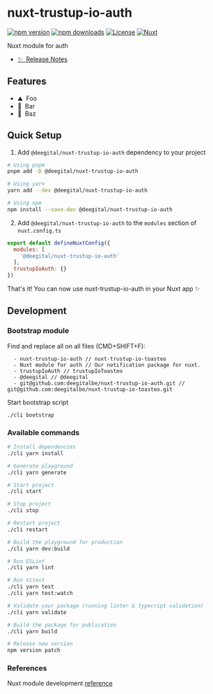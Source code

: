 # nuxt-trustup-io-auth

[![npm version][npm-version-src]][npm-version-href]
[![npm downloads][npm-downloads-src]][npm-downloads-href]
[![License][license-src]][license-href]
[![Nuxt][nuxt-src]][nuxt-href]

Nuxt module for auth

- [✨ &nbsp;Release Notes](/CHANGELOG.md)
<!-- - [🏀 Online playground](https://stackblitz.com/github/your-org/@deegital/nuxt-trustup-io-auth?file=playground%2Fapp.vue) -->
<!-- - [📖 &nbsp;Documentation](https://example.com) -->

## Features

<!-- Highlight some of the features your module provide here -->
- ⛰ &nbsp;Foo
- 🚠 &nbsp;Bar
- 🌲 &nbsp;Baz

## Quick Setup

1. Add `@deegital/nuxt-trustup-io-auth` dependency to your project

```bash
# Using pnpm
pnpm add -D @deegital/nuxt-trustup-io-auth

# Using yarn
yarn add --dev @deegital/nuxt-trustup-io-auth

# Using npm
npm install --save-dev @deegital/nuxt-trustup-io-auth
```

2. Add `@deegital/nuxt-trustup-io-auth` to the `modules` section of `nuxt.config.ts`

```js
export default defineNuxtConfig({
  modules: [
    '@deegital/nuxt-trustup-io-auth'
  ],
  trustupIoAuth: {}
})
```

That's it! You can now use nuxt-trustup-io-auth in your Nuxt app ✨

## Development

### Bootstrap module
Find and replace all on all files (CMD+SHIFT+F):
```shell
  - nuxt-trustup-io-auth // nuxt-trustup-io-toasteo
  - Nuxt module for auth // Our notification package for nuxt.
  - trustupIoAuth // trustupIoToasteo
  - @deegital // @deegital
  - git@github.com:deegitalbe/nuxt-trustup-io-auth.git // git@github.com:deegitalbe/nuxt-trustup-io-toasteo.git
```
Start bootstrap script
```shell
./cli bootstrap
```

### Available commands
```bash
# Install dependencies
./cli yarn install

# Generate playground
./cli yarn generate

# Start project
./cli start

# Stop project
./cli stop

# Restart project
./cli restart

# Build the playground for production
./cli yarn dev:build

# Run ESLint
./cli yarn lint

# Run Vitest
./cli yarn test
./cli yarn test:watch

# Validate your package (running linter & typecript validation)
./cli yarn validate

# Build the package for publication
./cli yarn build

# Release new version
npm version patch
```

### References
Nuxt module development [reference](https://nuxt.com/docs/guide/going-further/modules)

<!-- Badges -->
[npm-version-src]: https://img.shields.io/npm/v/@deegital/nuxt-trustup-io-auth/latest.svg?style=flat&colorA=18181B&colorB=28CF8D
[npm-version-href]: https://npmjs.com/package/@deegital/nuxt-trustup-io-auth

[npm-downloads-src]: https://img.shields.io/npm/dm/@deegital/nuxt-trustup-io-auth.svg?style=flat&colorA=18181B&colorB=28CF8D
[npm-downloads-href]: https://npmjs.com/package/@deegital/nuxt-trustup-io-auth

[license-src]: https://img.shields.io/npm/l/@deegital/nuxt-trustup-io-auth.svg?style=flat&colorA=18181B&colorB=28CF8D
[license-href]: https://npmjs.com/package/@deegital/nuxt-trustup-io-auth

[nuxt-src]: https://img.shields.io/badge/Nuxt-18181B?logo=nuxt.js
[nuxt-href]: https://nuxt.com
